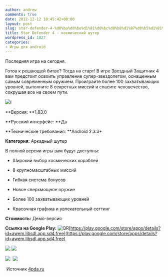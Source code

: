 ```yaml
---
author: andrew
comments: true
date: 2012-12-12 10:45:42+00:00
layout: post
slug: star-defender-4-%d0%ba%d0%be%d1%81%d0%bc%d0%b8%d1%87%d0%b5%d1%81%d0%ba%d0%b8%d0%b9-%d1%88%d1%83%d1%82%d0%b5%d1%80
title: Star Defender 4 - космический шутер
wordpress_id: 1027
categories:
- Игры для android
---
```


Последняя игра на сегодня.





Готов к решающей битве? Тогда на старт! В игре Звездный Защитник 4 вам предстоит освоить управление супер-звездолетом, оснащенным самым современным оружием. Проиграйте более 100 захватывающих уровней, выполните 8 секретных миссий и спасите человечество, сокрушая все на своем пути.





![](http://s.4pda.ru/wp-content/uploads/2012/12/sd4_android_feature_graphic_1024x5001-480x234.jpg)!


 <!-- more -->

**Версия: **1.83.0





**Русский интерфейс: **Да





**Технические требования: **Android 2.3.3+





**Категория:** Аркадный шутер









В полной версии игры вам будут доступны:
















  * Широкий выбор космических кораблей



  * 8 крупномасштабных миссий



  * Гибкая система бонусов



  * Новое сверхмощное оружие



  * Более 100 захватывающих уровней



  * Красочная графика и увлекательный сеттинг














**Стоимость:** Демо-версия





**Ссылка на Google Play:** ![QR](http://s.4pda.ru/forum/style_images/1/qr_code.gif)[https://play.google.com/store/apps/details?id=awem.libsdl.app.sd4.free](https://play.google.com/store/apps/details?id=awem.libsdl.app.sd4.free)

















![](http://s.4pda.ru/wp-content/uploads/2012/12/sd4_android_screenshots_800x480_01-480x288.png) ![](http://s.4pda.ru/wp-content/uploads/2012/12/sd4_android_screenshots_800x480_05-480x288.png)





![](http://s.4pda.ru/wp-content/uploads/2012/12/sd4_android_screenshots_800x480_04-480x288.png) 
![](http://s.4pda.ru/wp-content/uploads/2012/12/sd4_android_screenshots_800x480_02-480x288.png)




 Источник [4pda.ru](http://4pda.ru/2012/12/07/81691/#more-81691)




